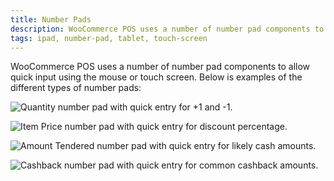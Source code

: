 ```yaml
---
title: Number Pads
description: WooCommerce POS uses a number of number pad components to allow quick input using the mouse or touch screen.
tags: ipad, number-pad, tablet, touch-screen
---
```


WooCommerce POS uses a number of number pad components to allow quick input using the mouse or touch screen. 
Below is examples of the different types of number pads: 

![Quantity number pad with quick entry for +1 and -1.](https://wcpos.com/wp-content/uploads/2014/09/quantity-numpad.png "Quantity number pad with quick entry for +1 and -1")

![Item Price number pad with quick entry for discount percentage.](https://wcpos.com/wp-content/uploads/2014/09/item-price-numpad-amount.png "Item Price number pad with quick entry for discount percentage")

![Amount Tendered number pad with quick entry for likely cash amounts.](https://wcpos.com/wp-content/uploads/2014/09/cash-sale-numpad.png "Amount Tendered number pad with quick entry for likely cash amounts")

![Cashback number pad with quick entry for common cashback amounts.](https://wcpos.com/wp-content/uploads/2014/09/card-sale-numpad.png "Cashback number pad with quick entry for common cashback amounts")